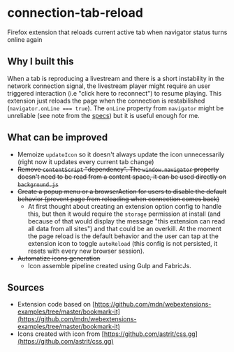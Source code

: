 # connection-tab-reload

Firefox extension that reloads current active tab when navigator status turns online again

## Why I built this

When a tab is reproducing a livestream and there is a short instability in the network connection signal, the livestream player might require an user triggered interaction (i.e "click here to reconnect") to resume playing. This extension just reloads the page when the connection is restabilished (`navigator.onLine === true`). The `onLine` property from `navigator` might be unreliable (see note from the [specs](https://html.spec.whatwg.org/multipage/system-state.html#navigator.online)) but it is useful enough for me.

## What can be improved

- Memoize `updateIcon` so it doesn't always update the icon unnecessarily (right now it updates every current tab change)
- ~~Remove `contentScript` "dependency". The `window.navigator` property doesn't need to be read from a content space, it can be used directly on `background.js`~~
- ~~Create a popup menu or a browserAction for users to disable the default behavior (prevent page from reloading when connection comes back)~~
  + At first thought about creating an extension option config to handle this, but then it would require the `storage` permission at install (and because of that would display the message "this extension can read all data from all sites") and that could be an overkill. At the moment the page reload is the default behavior and the user can tap at the extension icon to toggle `autoReload` (this config is not persisted, it resets with every new browser session).
- ~~Automatize icons generation~~
  + Icon assemble pipeline created using Gulp and FabricJs.

## Sources

- Extension code based on [https://github.com/mdn/webextensions-examples/tree/master/bookmark-it](https://github.com/mdn/webextensions-examples/tree/master/bookmark-it)
- Icons created with icon from [https://github.com/astrit/css.gg](https://github.com/astrit/css.gg)
